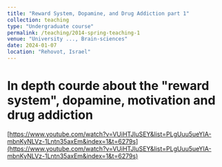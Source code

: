 ```yaml
---
title: "Reward System, Dopamine, and Drug Addiction part 1"
collection: teaching
type: "Undergraduate course"
permalink: /teaching/2014-spring-teaching-1
venue: "University ..., Brain-sciences"
date: 2024-01-07
location: "Rehovot, Israel"
---
```


# In depth courde about the "reward system", dopamine, motivation and drug addiction

[https://www.youtube.com/watch?v=VUiHTJluSEY&list=PLgUuu5ueYIA-mbnKyNLVz-1Lntn35axEm&index=1&t=6279s](https://www.youtube.com/watch?v=VUiHTJluSEY&list=PLgUuu5ueYIA-mbnKyNLVz-1Lntn35axEm&index=1&t=6279s)
